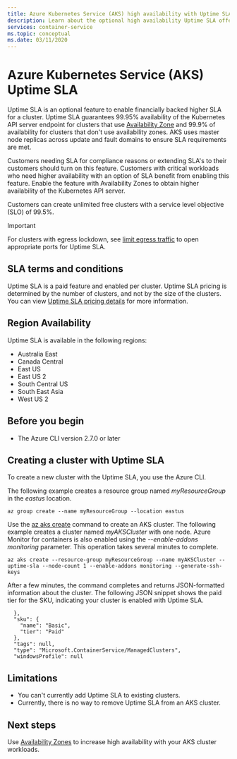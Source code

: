 ```yaml
---
title: Azure Kubernetes Service (AKS) high availability with Uptime SLA
description: Learn about the optional high availability Uptime SLA offering for the Azure Kubernetes Service (AKS) API Server.
services: container-service
ms.topic: conceptual
ms.date: 03/11/2020
---
```


# Azure Kubernetes Service (AKS) Uptime SLA

Uptime SLA is an optional feature to enable financially backed higher SLA for a cluster. Uptime SLA guarantees 99.95% availability of the Kubernetes API server endpoint for clusters that use [Availability Zone][availability-zones] and 99.9% of availability for clusters that don't use availability zones. AKS uses master node replicas across update and fault domains to ensure SLA requirements are met.

Customers needing SLA for compliance reasons or extending SLA's to their customers should turn on this feature. Customers with critical workloads who need higher availability with an option of SLA benefit from enabling this feature. Enable the feature with Availability Zones to obtain higher availability of the Kubernetes API server.  

Customers can create unlimited free clusters with a service level objective (SLO) of 99.5%.

> [!Important]
> For clusters with egress lockdown, see [limit egress traffic](limit-egress-traffic.md) to open appropriate ports for Uptime SLA.

## SLA terms and conditions

Uptime SLA is a paid feature and enabled per cluster. Uptime SLA pricing is determined by the number of clusters, and not by the size of the clusters. You can view [Uptime SLA pricing details](https://azure.microsoft.com/pricing/details/kubernetes-service/) for more information.

## Region Availability

Uptime SLA is available in the following regions:

* Australia East
* Canada Central
* East US
* East US 2
* South Central US
* South East Asia
* West US 2

## Before you begin

* The Azure CLI version 2.7.0 or later

## Creating a cluster with Uptime SLA

To create a new cluster with the Uptime SLA, you use the Azure CLI.

The following example creates a resource group named *myResourceGroup* in the *eastus* location.

```azurecli-interactive
az group create --name myResourceGroup --location eastus
```
Use the [az aks create][az-aks-create] command to create an AKS cluster. The following example creates a cluster named *myAKSCluster* with one node. Azure Monitor for containers is also enabled using the *--enable-addons monitoring* parameter.  This operation takes several minutes to complete.

```azurecli-interactive
az aks create --resource-group myResourceGroup --name myAKSCluster --uptime-sla --node-count 1 --enable-addons monitoring --generate-ssh-keys
```
After a few minutes, the command completes and returns JSON-formatted information about the cluster. The following JSON snippet shows the paid tier for the SKU, indicating your cluster is enabled with Uptime SLA.

```output
  },
  "sku": {
    "name": "Basic",
    "tier": "Paid"
  },
  "tags": null,
  "type": "Microsoft.ContainerService/ManagedClusters",
  "windowsProfile": null
```

## Limitations

* You can't currently add Uptime SLA to existing clusters.
* Currently, there is no way to remove Uptime SLA from an AKS cluster.  

## Next steps

Use [Availability Zones][availability-zones] to increase high availability with your AKS cluster workloads.

<!-- LINKS - External -->
[azure-support]: https://ms.portal.azure.com/#blade/Microsoft_Azure_Support/HelpAndSupportBlade/newsupportrequest
[region-availability]: https://azure.microsoft.com/global-infrastructure/services/?products=kubernetes-service

<!-- LINKS - Internal -->
[vm-skus]: ../virtual-machines/linux/sizes.md
[nodepool-upgrade]: use-multiple-node-pools.md#upgrade-a-node-pool
[faq]: ./faq.md
[availability-zones]: ./availability-zones.md
[az-aks-create]: /cli/azure/aks?view=azure-cli-latest#az-aks-create
[limit-egress-traffic]: ./limit-egress-traffic.md
[az-extension-add]: /cli/azure/extension#az-extension-add
[az-extension-update]: /cli/azure/extension#az-extension-update
